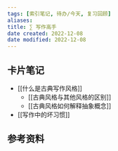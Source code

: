 ```yaml
---
tags: [索引笔记, 待办/今天, 复习回顾]
aliases: 
title: ∑ 写作高手
date created: 2022-12-08
date modified: 2022-12-08
---
```


## 卡片笔记

- [[什么是古典写作风格]]
	- [[古典风格与其他风格的区别]]
	- [[古典风格如何解释抽象概念]]
 - [[写作中的坏习惯]]
## 

## 参考资料

